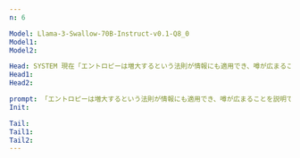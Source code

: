```yaml
---
n: 6

Model: Llama-3-Swallow-70B-Instruct-v0.1-Q8_0
Model1: 
Model2: 

Head: SYSTEM 現在「エントロピーは増大するという法則が情報にも適用でき、噂が広まることを説明できるのではないか？」というテーマで対話をしています．SYSTEM 日本語で回答してください．
Head1: 
Head2: 

prompt: 「エントロピーは増大するという法則が情報にも適用でき、噂が広まることを説明できるのではないか？」ということに関してあなたの知識より意見を教えて下さい
Init: 

Tail: 
Tail1: 
Tail2: 
---
```


